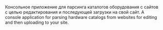 Консольное приложение для парсинга каталогов оборудования с сайтов с целью редактирования и последующей загрузки на свой сайт. 
A console application for parsing hardware catalogs from websites for editing and then uploading to your site.